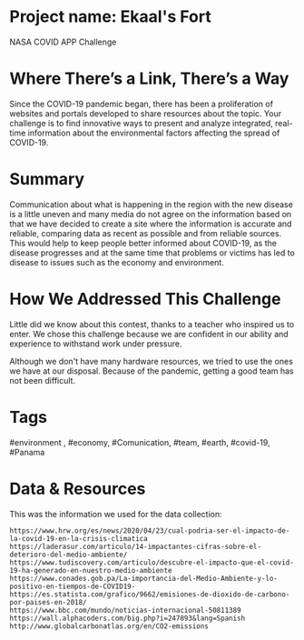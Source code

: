 # Project name: Ekaal's Fort


NASA COVID APP Challenge

# Where There’s a Link, There’s a Way
Since the COVID-19 pandemic began, there has been a proliferation of websites and portals developed to share resources about the topic. Your challenge is to find innovative ways to present and analyze integrated, real-time information about the environmental factors affecting the spread of COVID-19.


# Summary
Communication about what is happening in the region with the new disease is a little uneven and many media do not agree on the information based on that we have decided to create a site where the information is accurate and reliable, comparing data as recent as possible and from reliable sources. This would help to keep people better informed about COVID-19, as the disease progresses and at the same time that problems or victims has led to disease to issues such as the economy and environment. 

# How We Addressed This Challenge
Little did we know about this contest, thanks to a teacher who inspired us to enter. We chose this challenge because we are confident in our ability and experience to withstand work under pressure. 

 Although we don't have many hardware resources, we tried to use the ones we have at our disposal. Because of the pandemic, getting a good team has not been difficult.   

# Tags
#environment , #economy, #Comunication, #team, #earth, #covid-19, #Panama
 
 # Data & Resources
 
 This was the information we used for the data collection: 

    https://www.hrw.org/es/news/2020/04/23/cual-podria-ser-el-impacto-de-la-covid-19-en-la-crisis-climatica
    https://laderasur.com/articulo/14-impactantes-cifras-sobre-el-deterioro-del-medio-ambiente/
    https://www.tudiscovery.com/articulo/descubre-el-impacto-que-el-covid-19-ha-generado-en-nuestro-medio-ambiente
    https://www.conades.gob.pa/La-importancia-del-Medio-Ambiente-y-lo-positivo-en-tiempos-de-COVID19-
    https://es.statista.com/grafico/9662/emisiones-de-dioxido-de-carbono-por-paises-en-2018/
    https://www.bbc.com/mundo/noticias-internacional-50811389
    https://wall.alphacoders.com/big.php?i=247893&lang=Spanish
    http://www.globalcarbonatlas.org/en/CO2-emissions
